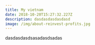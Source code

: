 ```yaml
---
title: My vietnam
date: 2018-10-20T15:27:32.227Z
description: dasdasdasdasdasd
image: /img/about-reinvest-profits.jpg
---
```

dasdasdasdsasadasdsadas
